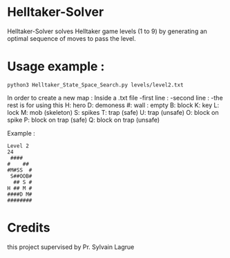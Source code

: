 # Helltaker-Solver #
 Helltaker-Solver solves Helltaker game levels (1 to 9) by generating an optimal sequence of moves to pass the level.
 
# Usage example : #
 
``` python3 Helltaker_State_Space_Search.py levels/level2.txt ```

 In order to create a new map :
 Inside a .txt file 
   -first line :
   -second line :
   -the rest is for using this 
H: hero
D: demoness
#: wall
  : empty
B: block
K: key
L: lock
M: mob (skeleton)
S: spikes
T: trap (safe)
U: trap (unsafe)
O: block on spike
P: block on trap (safe)
Q: block on trap (unsafe)

Example : 
```
Level 2
24
 ####   
#    ## 
#M#SS  #
 S##OOB#
  ## S #
H ## M #
####D M#
########
```
 
# Credits #
this project 
supervised by Pr. Sylvain Lagrue
